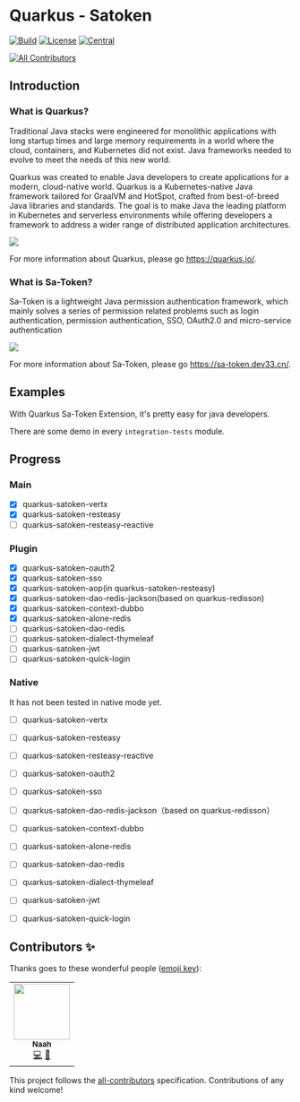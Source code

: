 # Quarkus - Satoken
[![Build](https://github.com/quarkiverse/quarkus-sa-token/workflows/Build/badge.svg?branch=main)](https://github.com/quarkiverse/quarkus-sa-token/actions?query=workflow%3ABuild)
[![License](https://img.shields.io/github/license/quarkiverse/quarkus-sa-token)](http://www.apache.org/licenses/LICENSE-2.0)
[![Central](https://img.shields.io/maven-central/v/io.quarkiverse.satoken/quarkus-satoken-parent?color=green)](https://search.maven.org/search?q=g:io.quarkiverse.satoken%20AND%20a:quarkus-satoken-parent)
<!-- ALL-CONTRIBUTORS-BADGE:START - Do not remove or modify this section -->
[![All Contributors](https://img.shields.io/badge/all_contributors-1-orange.svg?style=flat-square)](#contributors-)
<!-- ALL-CONTRIBUTORS-BADGE:END -->

## Introduction

### What is Quarkus?

Traditional Java stacks were engineered for monolithic applications with long startup times and large memory
requirements in a world where the cloud, containers, and Kubernetes did not exist. Java frameworks needed to evolve
to meet the needs of this new world.

Quarkus was created to enable Java developers to create applications for a modern, cloud-native world. Quarkus is
a Kubernetes-native Java framework tailored for GraalVM and HotSpot, crafted from best-of-breed Java libraries and
standards. The goal is to make Java the leading platform in Kubernetes and serverless environments while offering
developers a framework to address a wider range of distributed application architectures.

![](https://quarkus.io/assets/images/quarkus_metrics_graphic_bootmem_wide.png)

For more information about Quarkus, please go https://quarkus.io/.


### What is Sa-Token?

Sa-Token is a lightweight Java permission authentication framework, 
which mainly solves a series of permission related problems such as login authentication, 
permission authentication, SSO, OAuth2.0 and micro-service authentication

![](https://oss.dev33.cn/sa-token/art/sa-token-js4.png)

For more information about Sa-Token, please go https://sa-token.dev33.cn/.

## Examples

With Quarkus Sa-Token Extension, it's pretty easy for java developers.

There are some demo in every `integration-tests` module.

## Progress

### Main

- [x] quarkus-satoken-vertx
- [x] quarkus-satoken-resteasy
- [ ] quarkus-satoken-resteasy-reactive

### Plugin

- [x] quarkus-satoken-oauth2
- [x] quarkus-satoken-sso
- [x] quarkus-satoken-aop(in quarkus-satoken-resteasy)
- [x] quarkus-satoken-dao-redis-jackson(based on quarkus-redisson)
- [x] quarkus-satoken-context-dubbo
- [x] quarkus-satoken-alone-redis
- [ ] quarkus-satoken-dao-redis
- [ ] quarkus-satoken-dialect-thymeleaf
- [ ] quarkus-satoken-jwt
- [ ] quarkus-satoken-quick-login

### Native

It has not been tested in native mode yet.

- [ ] quarkus-satoken-vertx
- [ ] quarkus-satoken-resteasy
- [ ] quarkus-satoken-resteasy-reactive
- [ ] quarkus-satoken-oauth2
- [ ] quarkus-satoken-sso
- [ ] quarkus-satoken-dao-redis-jackson（based on quarkus-redisson）
- [ ] quarkus-satoken-context-dubbo
- [ ] quarkus-satoken-alone-redis
- [ ] quarkus-satoken-dao-redis
- [ ] quarkus-satoken-dialect-thymeleaf
- [ ] quarkus-satoken-jwt
- [ ] quarkus-satoken-quick-login


## Contributors ✨

Thanks goes to these wonderful people ([emoji key](https://allcontributors.org/docs/en/emoji-key)):

<!-- ALL-CONTRIBUTORS-LIST:START - Do not remove or modify this section -->
<!-- prettier-ignore-start -->
<!-- markdownlint-disable -->
<table>
  <tr>
    <td align="center"><a href="https://www.naah69.com"><img src="https://avatars.githubusercontent.com/u/25682169?v=4?s=100" width="100px;" alt=""/><br /><sub><b>Naah</b></sub></a><br /><a href="https://github.com/quarkiverse/quarkus-sa-token/commits?author=naah69" title="Code">💻</a> <a href="#maintenance-naah69" title="Maintenance">🚧</a></td>
  </tr>
</table>

<!-- markdownlint-restore -->
<!-- prettier-ignore-end -->

<!-- ALL-CONTRIBUTORS-LIST:END -->

This project follows the [all-contributors](https://github.com/all-contributors/all-contributors) specification. Contributions of any kind welcome!
